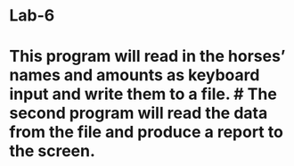# Lab-6
# This program will read in the horses’ names and amounts as keyboard input and write them to a file. # The second program will read the data from the file and produce a report to the screen.
